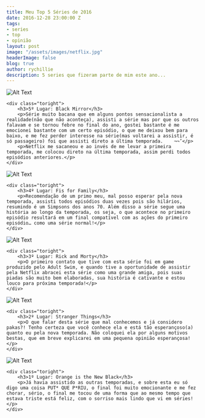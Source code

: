 ```yaml
---
title: Meu Top 5 Séries de 2016
date: 2016-12-28 23:00:00 Z
tags:
- series
- top
- opinião
layout: post
image: "/assets/images/netflix.jpg"
headerImage: false
blog: true
author: rychillie
description: 5 series que fizeram parte de mim este ano...
---
```


<script async src="//pagead2.googlesyndication.com/pagead/js/adsbygoogle.js"></script>
<!-- Final_texto_okgnow -->
<ins class="adsbygoogle"
     style="display:block"
     data-ad-client="ca-pub-7837358846130941"
     data-ad-slot="9265933715"
     data-ad-format="auto"></ins>
<script>
(adsbygoogle = window.adsbygoogle || []).push({});
</script>


<div class="side-by-side">
    <div class="toleft">
        <img class="image" src="http://img.wonderhowto.com/img/02/94/63613510551284/0/were-very-close-dark-future-deeply-augmented-reality-black-mirrors-playtest.w1456.jpg" alt="Alt Text">
    </div>

    <div class="toright">
        <h3>5º Lugar: Black Mirror</h3>
        <p>Série muito bacana que em alguns pontos sensacionalista a realidade(não que não aconteça), assisti a série mas por que os outros falavam e se tornou febre no final do ano, gostei bastante é me emocionei bastante com um certo episódio, o que me deixou bem para baixo, e me fez perder interesse na série(mas voltarei a assistir, é só passageiro) foi que assisti direto a última temporada.    ¬¬’</p>
        <p>Netflix me sacaneou e ao invés de me levar a primeira temporada, me colocou direto na última temporada, assim perdi todos episódios anteriores.</p>
    </div>
</div>

<div class="side-by-side">
    <div class="toleft">
        <img class="image" src="https://i.ytimg.com/vi/HFzrvMS6P8g/maxresdefault.jpg" alt="Alt Text">
    </div>

    <div class="toright">
        <h3>4º Lugar: Fis for Family</h3>
        <p>Recomendação de um primo meu, mal posso esperar pela nova temporada, assisti todos episódios duas vezes pois são hilários, resumindo é um Simpsons dos anos 70. Além disso a série segue uma história ao longo da temporada, os seja, o que acontece no primeiro episódio resultará em um final compatível com as ações do primeiro episódio… como uma série normal!</p>
    </div>
</div>

<div class="side-by-side">
    <div class="toleft">
        <img class="image" src="http://i.imgur.com/Zy2vKfU.png" alt="Alt Text">
    </div>

    <div class="toright">
        <h3>3º Lugar: Rick and Morty</h3>
        <p>O primeiro contato que tive com esta série foi em game produzido pelo Adult Swim, e quando tive a oportunidade de assistir pela Netflix abracei esta série como uma grande amiga, pois suas piadas são muito bem elaboradas, sua história é cativante e estou louco para próxima temporada!</p>
    </div>
</div>

<div class="side-by-side">
    <div class="toleft">
        <img class="image" src="http://criticalhits.com.br/wp-content/uploads/2016/07/stranger-things-season-1-01.jpg" alt="Alt Text">
    </div>

    <div class="toright">
        <h3>2º Lugar: Stranger Things</h3>
        <p>O que falar desta série que mal conhecemos e já considero pakas?! Tenho certeza que você conhece ela e está tão esperançoso(a) quanto eu pela nova temporada. Não coloquei ela por alguns motivos bestas, que em breve explicarei em uma pequena opinião esperançosa!</p>
    </div>
</div>

<div class="side-by-side">
    <div class="toleft">
        <img class="image" src="https://media1.popsugar-assets.com/files/2016/06/29/342/n/41306527/d09a21f2891fd750_poussey.jpg" alt="Alt Text">
    </div>

    <div class="toright">
        <h3>1º Lugar: Orange is the New Black</h3>
        <p>Já havia assistido as outras temporadas, e sobre esta eu só digo uma coisa PUT* QUE P*RIU, o final foi muito emocionante e me fez chorar, sério, o final me tocou de uma forma que ao mesmo tempo que estava triste está feliz, com o sorriso mais lindo que vi em séries!</p>
    </div>
</div>
